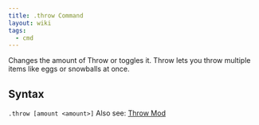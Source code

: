 ```yaml
---
title: .throw Command
layout: wiki
tags:
  - cmd
---
```

Changes the amount of Throw or toggles it. Throw lets you throw multiple items like eggs or snowballs at once.

## Syntax
`.throw [amount <amount>]`
Also see: [Throw Mod](https://www.wurst-client.tk/wiki/Mods/Throw/)
